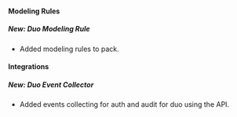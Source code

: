 
#### Modeling Rules
##### New: Duo Modeling Rule
- Added modeling rules to pack.

#### Integrations
##### New: Duo Event Collector
- Added events collecting for auth and audit for duo using the API.
